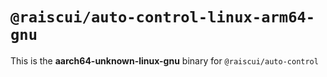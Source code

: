 # `@raiscui/auto-control-linux-arm64-gnu`

This is the **aarch64-unknown-linux-gnu** binary for `@raiscui/auto-control`
